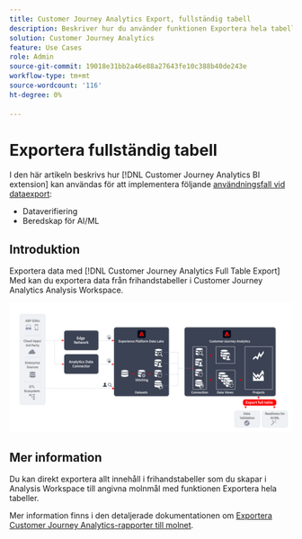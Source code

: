 ```yaml
---
title: Customer Journey Analytics Export, fullständig tabell
description: Beskriver hur du använder funktionen Exportera hela tabeller för att validera data eller använda data för AI/ML.
solution: Customer Journey Analytics
feature: Use Cases
role: Admin
source-git-commit: 19018e31bb2a46e88a27643fe10c388b40de243e
workflow-type: tm+mt
source-wordcount: '116'
ht-degree: 0%

---
```



# Exportera fullständig tabell

I den här artikeln beskrivs hur [!DNL Customer Journey Analytics BI extension] kan användas för att implementera följande [användningsfall vid dataexport](overview.md):

- Dataverifiering
- Beredskap för AI/ML

## Introduktion

Exportera data med [!DNL Customer Journey Analytics Full Table Export] Med kan du exportera data från frihandstabeller i Customer Journey Analytics Analysis Workspace.

![BI-tillägg](../assets/export-full-table.svg)

## Mer information

Du kan direkt exportera allt innehåll i frihandstabeller som du skapar i Analysis Workspace till angivna molnmål med funktionen Exportera hela tabeller.

Mer information finns i den detaljerade dokumentationen om [Exportera Customer Journey Analytics-rapporter till molnet](/help/analysis-workspace/export/export-cloud.md).

